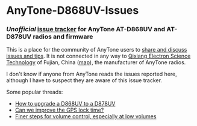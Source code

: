 # AnyTone-D868UV-Issues

### *Unofficial* [issue tracker](https://github.com/geary/AnyTone-D868UV-Issues/issues) for AnyTone AT-D868UV and AT-D878UV radios and firmware

This is a place for the community of AnyTone users to [share and discuss issues and tips](https://github.com/geary/AnyTone-D868UV-Issues/issues). It is not connected in any way to [Qixiang Electron Science Technology](http://www.qx-tele.com/) of Fujian, China ([map](https://www.google.com/maps/place/Qixiang+Electron+Science+%26+Technology+Co.,Ltd./@24.9669518,118.640319,17z/data=!3m1!4b1!4m5!3m4!1s0x34152a934095a193:0xe3c9b898c89c1561!8m2!3d24.9669518!4d118.6425077)), the manufacturer of AnyTone radios.

I don't know if anyone from AnyTone reads the issues reported here, although I have to suspect they are aware of this issue tracker.

Some popular threads:

* [How to upgrade a D868UV to a D878UV](https://github.com/geary/AnyTone-D868UV/issues/59)
* [Can we improve the GPS lock time?](https://github.com/geary/AnyTone-D868UV/issues/61)
* [Finer steps for volume control, especially at low volumes](https://github.com/geary/AnyTone-D868UV/issues/29)
